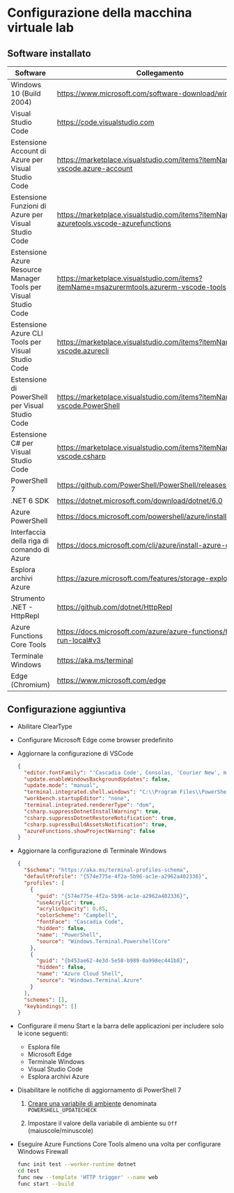 # <a name="lab-virtual-machine-setup"></a>Configurazione della macchina virtuale lab

## <a name="installed-software"></a>Software installato

| Software | Collegamento |
| --- | --- |
| Windows 10 (Build 2004) | <https://www.microsoft.com/software-download/windows10> |
| Visual Studio Code | <https://code.visualstudio.com> |
| Estensione Account di Azure per Visual Studio Code | <https://marketplace.visualstudio.com/items?itemName=ms-vscode.azure-account> |
| Estensione Funzioni di Azure per Visual Studio Code | <https://marketplace.visualstudio.com/items?itemName=ms-azuretools.vscode-azurefunctions> |
| Estensione Azure Resource Manager Tools per Visual Studio Code | <https://marketplace.visualstudio.com/items?itemName=msazurermtools.azurerm-vscode-tools> |
| Estensione Azure CLI Tools per Visual Studio Code | <https://marketplace.visualstudio.com/items?itemName=ms-vscode.azurecli> |
| Estensione di PowerShell per Visual Studio Code | <https://marketplace.visualstudio.com/items?itemName=ms-vscode.PowerShell> |
| Estensione C# per Visual Studio Code | <https://marketplace.visualstudio.com/items?itemName=ms-vscode.csharp> |
| PowerShell 7 | <https://github.com/PowerShell/PowerShell/releases/tag/v7.0.3> |
| .NET 6 SDK | <https://dotnet.microsoft.com/download/dotnet/6.0> |
| Azure PowerShell | <https://docs.microsoft.com/powershell/azure/install-az-ps> |
| Interfaccia della riga di comando di Azure | <https://docs.microsoft.com/cli/azure/install-azure-cli> |
| Esplora archivi Azure | <https://azure.microsoft.com/features/storage-explorer> |
| Strumento .NET - HttpRepl | <https://github.com/dotnet/HttpRepl> |
| Azure Functions Core Tools | <https://docs.microsoft.com/azure/azure-functions/functions-run-local#v3> |
| Terminale Windows | <https://aka.ms/terminal> |
| Edge (Chromium) | <https://www.microsoft.com/edge> |

## <a name="additional-configuration"></a>Configurazione aggiuntiva

- Abilitare ClearType
  
- Configurare Microsoft Edge come browser predefinito

- Aggiornare la configurazione di VSCode

  ```json
  {
    "editor.fontFamily": "'Cascadia Code', Consolas, 'Courier New', monospace",
    "update.enableWindowsBackgroundUpdates": false,
    "update.mode": "manual",
    "terminal.integrated.shell.windows": "C:\\Program Files\\PowerShell\\7\\pwsh.exe",
    "workbench.startupEditor": "none",
    "terminal.integrated.rendererType": "dom",
    "csharp.suppressDotnetInstallWarning": true,
    "csharp.suppressDotnetRestoreNotification": true,
    "csharp.supressBuildAssetsNotification": true,
    "azureFunctions.showProjectWarning": false
  }
  ```

- Aggiornare la configurazione di Terminale Windows

  ```json
  {
    "$schema": "https://aka.ms/terminal-profiles-schema",
    "defaultProfile": "{574e775e-4f2a-5b96-ac1e-a2962a402336}",
    "profiles": [
      {
        "guid": "{574e775e-4f2a-5b96-ac1e-a2962a402336}",
        "useAcrylic": true,
        "acrylicOpacity": 0.85,
        "colorScheme": "Campbell",
        "fontFace": "Cascadia Code",
        "hidden": false,
        "name": "PowerShell",
        "source": "Windows.Terminal.PowershellCore"
      },
      {
        "guid": "{b453ae62-4e3d-5e58-b989-0a998ec441b8}",
        "hidden": false,
        "name": "Azure Cloud Shell",
        "source": "Windows.Terminal.Azure"
      }
    ],
    "schemes": [],
    "keybindings": []
  }
  ```

- Configurare il menu Start e la barra delle applicazioni per includere solo le icone seguenti:
  - Esplora file
  - Microsoft Edge
  - Terminale Windows
  - Visual Studio Code
  - Esplora archivi Azure

- Disabilitare le notifiche di aggiornamento di PowerShell 7

  1. [Creare una variabile di ambiente](https://docs.microsoft.com/powershell/module/microsoft.powershell.core/about/about_update_notifications?view=powershell-7) denominata ``POWERSHELL_UPDATECHECK``
  
  1. Impostare il valore della variabile di ambiente su ``Off`` (maiuscole/minuscole)

- Eseguire Azure Functions Core Tools almeno una volta per configurare Windows Firewall

  ```bash
  func init test --worker-runtime dotnet
  cd test
  func new --template 'HTTP trigger' --name web
  func start --build
  ```
